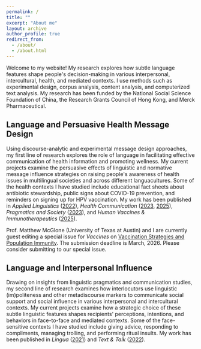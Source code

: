 ```yaml
---
permalink: /
title: ""
excerpt: "About me"
layout: archive
author_profile: true
redirect_from: 
  - /about/
  - /about.html
---
```

Welcome to my website! My research explores how subtle language features shape people's decision-making in various interpersonal, intercultural, health, and mediated contexts. I use methods such as experimental design, corpus analysis, content analysis, and computerized text analysis. My research has been funded by the National Social Science Foundation of China, the Research Grants Council of Hong Kong, and Merck Pharmaceutical.

Language and Persuasive Health Message Design
-----

Using discourse-analytic and experimental message design approaches, my first line of research explores the role of language in facilitating effective communication of health information and promoting wellness. My current projects examine the persuasive effects of linguistic and normative message influence strategies on raising people's awareness of health issues in multilingual societies and across different languacultures. Some of the health contexts I have studied include educational fact sheets about antibiotic stewardship, public signs about COVID-19 prevention, and reminders on signing up for HPV vaccination. My work has been published in _Applied Linguistics_ ([2022](https://jamesmianjia.github.io/files/Jia_2022_AL.pdf)), _Health Communication_ ([2023](https://jamesmianjia.github.io/files/Zhang_Jia_McGlone_HC.pdf), [2025](https://jamesmianjia.github.io/files/Su_Stephens_McGlone_Jia_2025_HC.pdf)), _Pragmatics and Society_ ([2023](https://jamesmianjia.github.io/files/Jia_Zhao_2023_PS.pdf)), and _Human Vaccines & Immunotherapeutics_ ([2025](https://jamesmianjia.github.io/files/Jia_2025_HV&I.pdf)).

Prof. Matthew McGlone (University of Texas at Austin) and I are currently guest editing a special issue for _Vaccines_ on [Vaccination Strategies and Population Immunity](https://www.mdpi.com/journal/vaccines/special_issues/2P54F25P94). The submission deadline is March, 2026. Please consider submitting to our special issue. 

Language and Interpersonal Influence
-----

Drawing on insights from linguistic pragmatics and communication studies, my second line of research examines how interlocutors use linguistic (im)politeness and other metadiscourse markers to communicate social support and social influence in various interpersonal and intercultural contexts. My current projects examine how a strategic choice of these subtle linguistic features shapes recipients' perceptions, intentions, and behaviors in face-to-face and mediated contexts. Some of the face-sensitive contexts I have studied include giving advice, responding to compliments, managing trolling, and performing ritual insults. My work has been published in _Lingua_ ([2021](https://jamesmianjia.github.io/files/Jia_Yang_2021_Lingua.pdf)) and _Text & Talk_ ([2022](https://jamesmianjia.github.io/files/Jia_Yao_2022_TT.pdf)).

